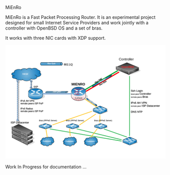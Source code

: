 MiEnRo

MiEnRo is a Fast Packet Processing Router.
It is an experimental project designed for small Internet Service Providers and work jointly with a controller with OpenBSD OS and a set of bras.

It works with three NIC cards with XDP support.

<p align="center">
  <img src="docs/images/Mienro.UML.beta.png" width="1000" title="Schema">
</p>

Work In Progress for documentation ...
